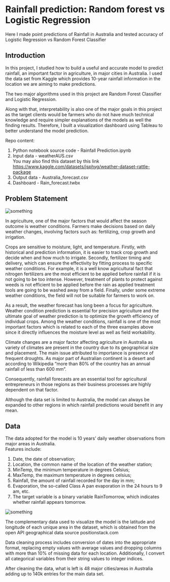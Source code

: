 # Rainfall prediction: Random forest vs Logistic Regression
Here I made point predictions of Rainfall in Australia and tested accuracy of Logistic Regression vs Random Forest Classifier


## Introduction

In this project, I studied how to build a useful and accurate model to predict rainfall, an important factor in agriculture, in major cities in Australia. I used the data set from Kaggle which provides 10-year rainfall information in the location we are aiming to make predictions. 

The two major algorithms used in this project are Random Forest Classifier and Logistic Regression. 

Along with that, interpretability is also one of the major goals in this project as the target clients would be farmers who do not have much technical knowledge and require simpler explanations of the models as well the finding results. Therefore, I built a visualization dashboard using Tableau to better understand the model prediction. 

Repo content:
1. Python notebook source code - Rainfall Prediction.ipynb
2. Input data - weatherAUS.csv  
You may also find this dataset by this link https://www.kaggle.com/datasets/jsphyg/weather-dataset-rattle-package  
4. Output data - Australia_forecast.csv
5. Dashboard - Rain_forecast.twbx


## Problem Statement

![something](https://imageresizer.static9.net.au/XyOKqmK3wHiqtHn8kZrUZ_N120Q=/1200x628/smart/https%3A%2F%2Fprod.static9.net.au%2Ffs%2F5e95d05e-ce2c-4ac7-8066-ef40c53d82a7)

In agriculture, one of the major factors that would affect the season outcome is weather conditions. Farmers make decisions based on daily weather changes, involving factors such as: fertilizing, crop growth and irrigation. 

Crops are sensitive to moisture, light, and temperature. Firstly, with historical and prediction information, it is easier to track crop growth and decide when and how much to irrigate. Secondly, fertilizer timing and delivery, which can ensure the effectivity by fitting process to specific weather conditions. For example, it is a well know agricultural fact that nitrogen fertilizers are the most efficient to be applied before rainfall if it is not going to be too intense. However, treatment of plants to protect against weeds is not efficient to be applied before the rain as applied treatment tools are going to be washed away from a field. Finally, under some extreme weather conditions, the field will not be suitable for farmers to work on.

As a result, the weather forecast has long been a focus for agriculture. Weather condition prediction is essential for precision agriculture and the ultimate goal of weather prediction is to optimize the growth efficiency of individual crops. Among the weather conditions, rainfall is one of the most important factors which is related to each of the three examples above since it directly influences the moisture level as well as field workability.

Climate changes are a major factor affecting agriculture in Australia as variety of climates are present in the country due to its geographical size and placement. The main issue attributed to importance is presence of frequent droughts. As major part of Australian continent is a desert and according to Wikipedia “more than 80% of the country has an annual rainfall of less than 600 mm”. 

Consequently, rainfall forecasts are an essential tool for agricultural entrepreneurs in those regions as their business processes are highly dependent on that factor.

Although the data set is limited to Australia, the model can always be expanded to other regions in which rainfall predictions would benefit in any mean.  

## Data

The data adopted for the model is 10 years’ daily weather observations from major areas in Australia.   
Features include:  
1. Date, the date of observation; 
2. Location, the common name of the location of the weather station;  
3. MinTemp, the minimum temperature in degrees Celsius; 
4. MaxTemp, the maximum temperature in degrees celsius;  
5. Rainfall, the amount of rainfall recorded for the day in mm;  
6. Evaporation, the so-called Class A pan evaporation in the 24 hours to 9 am, etc.  
7. The target variable is a binary variable RainTomorrow, which indicates whether rainfall appears tomorrow.   

![something]([https://drive.google.com/file/d/1A5349qI1NTiArh_yVMSoCahSBC-sh_C5/view?usp=sharing](https://github.com/BananZza1998/Snaps_1/blob/main/Data_snap.png?raw=true))


The complementary data used to visualize the model is the latitude and longitude of each unique area in the dataset, which is obtained from the open API geographical data source positionstack.com   

Data cleaning process includes conversion of dates into the appropriate format, replacing empty values with average values and dropping columns with more than 10% of missing data for each location. Additionally, I convert all categorical variables from their string values to integer indices.   

After cleaning the data, what is left is 48 major cities/areas in Australia adding up to 140k entries for the main data set.   
